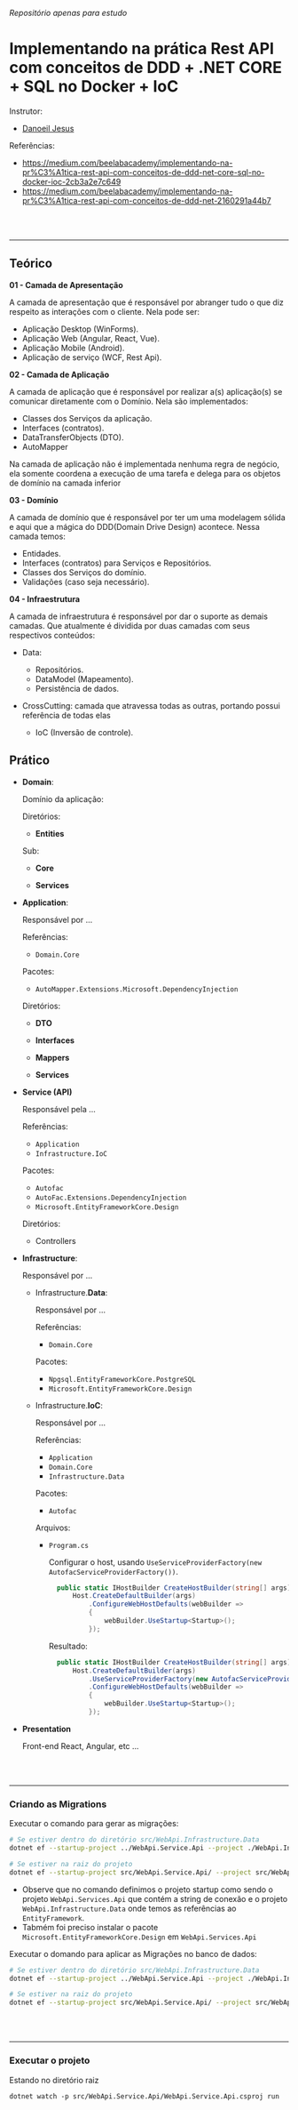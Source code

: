 _Repositório apenas para estudo_

# Implementando na prática Rest API com conceitos de DDD + .NET CORE + SQL no Docker + IoC

Instrutor:

- [Danoeil Jesus](https://github.com/djesusnet)

Referências:

- https://medium.com/beelabacademy/implementando-na-pr%C3%A1tica-rest-api-com-conceitos-de-ddd-net-core-sql-no-docker-ioc-2cb3a2e7c649
- https://medium.com/beelabacademy/implementando-na-pr%C3%A1tica-rest-api-com-conceitos-de-ddd-net-2160291a44b7

<br>
<br>
<hr>

## Teórico

**01 - Camada de Apresentação**

A camada de apresentação que é responsável por abranger tudo o que diz respeito as interações com o cliente. Nela pode ser:

- Aplicação Desktop (WinForms).
- Aplicação Web (Angular, React, Vue).
- Aplicação Mobile (Android).
- Aplicação de serviço (WCF, Rest Api).

**02 - Camada de Aplicação**

A camada de aplicação que é responsável por realizar a(s) aplicação(s) se comunicar diretamente com o Domínio. Nela são implementados:

- Classes dos Serviços da aplicação.
- Interfaces (contratos).
- DataTransferObjects (DTO).
- AutoMapper

Na camada de aplicação não é implementada nenhuma regra de negócio, ela somente coordena a execução de uma tarefa e delega para os objetos de domínio na camada inferior

**03 - Domínio**

A camada de domínio que é responsável por ter um uma modelagem sólida e aqui que a mágica do DDD(Domain Drive Design) acontece. Nessa camada temos:

- Entidades.
- Interfaces (contratos) para Serviços e Repositórios.
- Classes dos Serviços do domínio.
- Validações (caso seja necessário).

**04 - Infraestrutura**

A camada de infraestrutura é responsável por dar o suporte as demais camadas. Que atualmente é dividida por duas camadas com seus respectivos conteúdos:

- Data:

  - Repositórios.
  - DataModel (Mapeamento).
  - Persistência de dados.

- CrossCutting: camada que atravessa todas as outras, portando possui referência de todas elas

  - IoC (Inversão de controle).

## Prático

- **Domain**:

  Domínio da aplicação:

  Diretórios:

  - **Entities**

  Sub:

  - **Core**

  - **Services**

- **Application**:

  Responsável por ...

  Referências:

  - `Domain.Core`

  Pacotes:

  - `AutoMapper.Extensions.Microsoft.DependencyInjection`

  Diretórios:

  - **DTO**

  - **Interfaces**

  - **Mappers**

  - **Services**

- **Service (API)**

  Responsável pela ...

  Referências:

  - `Application`
  - `Infrastructure.IoC`

  Pacotes:

  - `Autofac`
  - `AutoFac.Extensions.DependencyInjection`
  - `Microsoft.EntityFrameworkCore.Design`

  Diretórios:

  - Controllers

- **Infrastructure**:

  Responsável por ...

  - Infrastructure.**Data**:

    Responsável por ...

    Referências:

    - `Domain.Core`

    Pacotes:

    - `Npgsql.EntityFrameworkCore.PostgreSQL`
    - `Microsoft.EntityFrameworkCore.Design`

  - Infrastructure.**IoC**:

    Responsável por ...

    Referências:

    - `Application`
    - `Domain.Core`
    - `Infrastructure.Data`

    Pacotes:

    - `Autofac`

    Arquivos:

    - `Program.cs`

      Configurar o host, usando `UseServiceProviderFactory(new AutofacServiceProviderFactory())`.

      ```cs
        public static IHostBuilder CreateHostBuilder(string[] args) =>
            Host.CreateDefaultBuilder(args)
                .ConfigureWebHostDefaults(webBuilder =>
                {
                    webBuilder.UseStartup<Startup>();
                });
      ```

      Resultado:

      ```cs
        public static IHostBuilder CreateHostBuilder(string[] args) =>
            Host.CreateDefaultBuilder(args)
                .UseServiceProviderFactory(new AutofacServiceProviderFactory())
                .ConfigureWebHostDefaults(webBuilder =>
                {
                    webBuilder.UseStartup<Startup>();
                });
      ```

- **Presentation**

  Front-end React, Angular, etc ...

<br>
<br>
<hr>

### Criando as Migrations

Executar o comando para gerar as migrações:

```bash
# Se estiver dentro do diretório src/WebApi.Infrastructure.Data
dotnet ef --startup-project ../WebApi.Service.Api --project ./WebApi.Infrastructure.Data.csproj migrations add Initial

# Se estiver na raiz do projeto
dotnet ef --startup-project src/WebApi.Service.Api/ --project src/WebApi.Infrastructure.Data/WebApi.Infrastructure.Data.csproj  migrations add Initial
```

- Observe que no comando definimos o projeto startup como sendo o projeto `WebApi.Services.Api` que contém a string de conexão e o projeto `WebApi.Infrastructure.Data` onde temos as referências ao `EntityFramework`.
- Tabmém foi preciso instalar o pacote `Microsoft.EntityFrameworkCore.Design` em `WebApi.Services.Api`

Executar o domando para aplicar as Migrações no banco de dados:

```bash
# Se estiver dentro do diretório src/WebApi.Infrastructure.Data
dotnet ef --startup-project ../WebApi.Service.Api --project ./WebApi.Infrastructure.Data.csproj database update

# Se estiver na raiz do projeto
dotnet ef --startup-project src/WebApi.Service.Api/ --project src/WebApi.Infrastructure.Data/WebApi.Infrastructure.Data.csproj   database update
```

<br>
<br>
<hr>

### Executar o projeto

Estando no diretório raiz

```
dotnet watch -p src/WebApi.Service.Api/WebApi.Service.Api.csproj run
```
